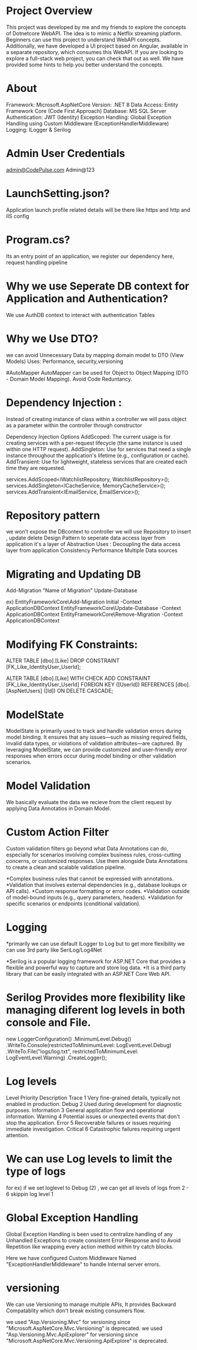 # Project Overview
This project was developed by me and my friends to explore the concepts of Dotnetcore WebAPI. The idea is to mimic a Netflix streaming platform.
Beginners can use this project to understand WebAPI concepts. Additionally, we have developed a UI project based on Angular,
available in a separate repository, which consumes this WebAPI. If you are looking to explore a full-stack web project, you can check that
out as well. We have provided some hints to help you better understand the concepts.

# About
Framework: Microsoft.AspNetCore
Version: .NET 8
Data Access: Entity Framework Core (Code First Approach)
Database: MS SQL Server
Authentication: JWT (Identity)
Exception Handling: Global Exception Handling using Custom Middleware (ExceptionHandlerMiddleware)
Logging: ILogger & Serilog


# Admin User Credentials
admin@CodePulse.com
Admin@123

# LaunchSetting.json?
Application launch profile related details will be there like https and http and IIS config

# Program.cs?
Its an entry point of an application, we register our dependency here, request handling pipeline


# Why we use Seperate DB context for Application and Authentication?
We use AuthDB context to interact with authentication Tables

# Why we Use DTO?
we can avoid Unnecessary Data by mapping domain model to DTO (View Models)
Uses: Performance, security,versioning

#AutoMapper
AutoMapper can be used for Object to Object Mapping (DTO - Domain Model Mapping). Avoid Code Reduntancy.

# Dependency Injection :
Instead of creating instance of class within a controller we will pass object as a parameter within the controller through constructor

Dependency Injection Options
AddScoped: The current usage is for creating services with a per-request lifecycle (the same instance is used within one HTTP request).
AddSingleton: Use for services that need a single instance throughout the application's lifetime (e.g., configuration or cache).
AddTransient: Use for lightweight, stateless services that are created each time they are requested.

services.AddScoped<IWatchlistRepository, WatchlistRepository>();
services.AddSingleton<ICacheService, MemoryCacheService>();
services.AddTransient<IEmailService, EmailService>();


# Repository pattern
we won't expose the DBcontext to controller we will use Repository to insert , update delete
Design Pattern to seperate data access layer from application
it's a layer of Abstraction
Uses :
Decoupling the data access layer from application
Consistency
Performance
Multiple Data sources

# Migrating and Updating DB
Add-Migration "Name of Migration"
Update-Database

ex)
EntityFrameworkCore\Add-Migration Initial -Context ApplicationDBContext
EntityFrameworkCore\Update-Database -Context ApplicationDBContext
EntityFrameworkCore\Remove-Migration -Context ApplicationDBContext



# Modifying FK Constraints:

ALTER TABLE [dbo].[Like] 
DROP CONSTRAINT [FK_Like_IdentityUser_UserId];

ALTER TABLE [dbo].[Like]
WITH CHECK ADD CONSTRAINT [FK_Like_IdentityUser_UserId]
FOREIGN KEY ([UserId])
REFERENCES [dbo].[AspNetUsers] ([Id])
ON DELETE CASCADE;


# ModelState
ModelState is primarily used to track and handle validation errors during model binding. It ensures that any issues—such as missing required fields,
invalid data types, or violations of validation attributes—are captured. By leveraging ModelState, we can provide customized and user-friendly error
responses when errors occur during model binding or other validation scenarios.

# Model Validation
We basically evaluate the data we recieve from the client request by applying Data Annotatios in Domain Model.

# Custom Action Filter
Custom validation filters go beyond what Data Annotations can do, especially for scenarios involving complex business rules, cross-cutting concerns,
or customized responses. Use them alongside Data Annotations to create a clean and scalable validation pipeline.

*Complex business rules that cannot be expressed with annotations.
*Validation that involves external dependencies (e.g., database lookups or API calls).
*Custom response formatting or error codes.
*Validation outside of model-bound inputs (e.g., query parameters, headers).
*Validation for specific scenarios or endpoints (conditional validation).


# Logging
*primarily we can use default ILogger to Log but to get more flexibility we can use 3rd party like SeriLog/Log4Net

*Serilog is a popular logging framework for ASP.NET Core that provides a flexible and powerful way to capture and store log data.
*It is a third party library that can be easily integrated with an ASP.NET Core Web API.

# Serilog Provides more flexibility like managing diferent log levels in both console and File.
new LoggerConfiguration()
    .MinimumLevel.Debug()
    .WriteTo.Console(restrictedToMinimumLevel: LogEventLevel.Debug)
    .WriteTo.File("logs/log.txt", restrictedToMinimumLevel: LogEventLevel.Warning)
    .CreateLogger();


# Log levels
Level		Priority	Description
Trace		1			Very fine-grained details, typically not enabled in production.
Debug		2			Used during development for diagnostic purposes.
Information	3			General application flow and operational information.
Warning		4			Potential issues or unexpected events that don't stop the application.
Error		5			Recoverable failures or issues requiring immediate investigation.
Critical	6			Catastrophic failures requiring urgent attention.

# We can use Log levels to limit the type of logs 
for ex) if we set loglevel to Debug (2) , we can get all levels of logs from 2 - 6 skippin log level 1


# Global Exception Handling
Global Exception Handling is been used to centralize handling of any Unhandled Exceptions to create consistent Error Response 
and to Avoid Repetition like wrapping every action method within try catch blocks.

Here we have configured Custom Middleware Named "ExceptionHandlerMiddleware" to handle Internal server errors.


# versioning
We can use Versioning to manage multiple APIs, It provides Backward Compatablity which don't break existing consumers flow.

we used "Asp.Versioning.Mvc" for versioning since "Microsoft.AspNetCore.Mvc.Versioning"  is deprecated.
we used "Asp.Versioning.Mvc.ApiExplorer" for versioning since "Microsoft.AspNetCore.Mvc.Versioning.ApiExplore"  is deprecated.

